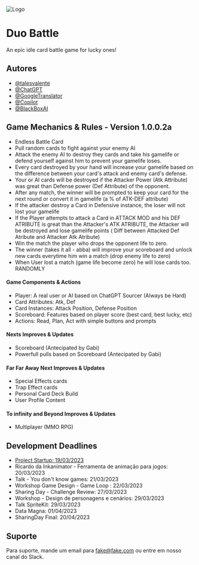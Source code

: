 
![Logo](https://dev-to-uploads.s3.amazonaws.com/uploads/articles/th5xamgrr6se0x5ro4g6.png)


# Duo Battle

An epic idle card battle game for lucky ones!


## Autores

- [@talesvalente](https://www.github.com/talesvalente)
- [@ChatGPT](https://chat.openai.com/chat)
- [@GoogleTranslator](https://translate.google.com/)
- [@Copilot](https://github.com/features/copilot)
- [@BlackBoxAI](https://www.useblackbox.io/)


## Game Mechanics & Rules - Version 1.0.0.2a
- Endless Battle Card
- Pull random cards to fight against your enemy AI
- Attack the enemy AI to destroy they cards and take his gamelife or defend yourself against him to prevent your gamelife loses.
- Every card destroyed by your hand will increase your gamelife based on the difference between your card's attack and enemy card's defense.
- Your or AI cards will be destroyed if the Attacker Power (Atk Attribute) was great than Defense power (Def Attribute) of the opponent.
- After any match, the winner will be prompted to keep your card for the next round or convert it in gamelife (a % of ATK-DEF attribute)
- If the attacker destroy a Card in Defensive instance, the loser will not lost your gamelife
- If the Player attempts to attack a Card in ATTACK MOD and his DEF ATRIBUTE is great than the Attacker's ATK ATRIBUTE, the Attacker will be destroyed and lose gamelife points ( Diff between Attacked Def Atribute and Attacker Atk Atribute)
- Win the match the player who drops the opponent life to zero.
- The winner (takes it all - abba) will improve your scoreboard and unlock new cards everytime him win a match (drop enemy life to zero)
- When User lost a match (game life become zero) he will lose cards too. RANDOMLY

#### Game Components & Actions
- Player: A real user or AI based on ChatGPT Sourcer (Always be Hard)
- Card Attributes: Atk, Def
- Card Instances: Attack Position, Defense Position
- Scoreboard: Features based on player score (best card, best lucky, etc)
- Actions: Read, Plan, Act with simple buttons and prompts

#### Nexts Improves & Updates
- Scoreboard (Antecipated by Gabi)
- Powerfull pulls based on Scoreboard (Antecipated by Gabi)

#### Far Far Away Next Improves & Updates
- Special Effects cards
- Trap Effect cards
- Personal Card Deck Build
- User Profile Content

#### To infinity and Beyond Improves & Updates
- Multiplayer (MMO RPG)



## Development Deadlines

- [Project Startup: 19/03/2023](https://www.dropbox.com/scl/fi/pe8p3yjfxplr68bo5x0s8/Sharing-Hub-Game-Challenge.paper?dl=0&rlkey=e4ma1mdllfspt8kdm5e87os18)
- Ricardo da Inkanimator - Ferramenta de animação para jogos: 20/03/2023
- Talk - You don't know games: 21/03/2023
- Workshop Game Design - Game Loop : 22/03/2023
- Sharing Day - Challenge Review: 27/03/2023
- Workshop - Design de personagens e cenários: 29/03/2023
- Talk SpriteKit: 29/03/2023
- Data Magna: 01/04/2023
- SharingDay Final: 20/04/2023

## Suporte

Para suporte, mande um email para fake@fake.com ou entre em nosso canal do Slack.

